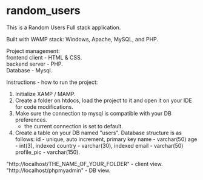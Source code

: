 # random_users

This is a Random Users Full stack application.

Built with WAMP stack: Windows, Apache, MySQL, and PHP.

Project management: </br>
frontend client - HTML & CSS. </br>
backend server - PHP. </br>
Database - Mysql. </br>

Instructions - how to run the project:
1. Initialize XAMP / MAMP.
2. Create a folder on htdocs, load the project to it and open it on your IDE for code modifications.
3. Make sure the connection to mysql is compatible with your DB preferences.
    * the current connection is set to default.
4. Create a table on your DB named "users". 
    Database structure is as follows:
    id - unique, auto increment, primary key
    name - varchar(50)
    age - int(3), indexed
    country - varchar(30), indexed
    email - varchar(50)
    profile_pic - varchar(150).

"http://localhost/THE_NAME_OF_YOUR_FOLDER" - client view.</br>
"http://localhost/phpmyadmin" - DB view.

